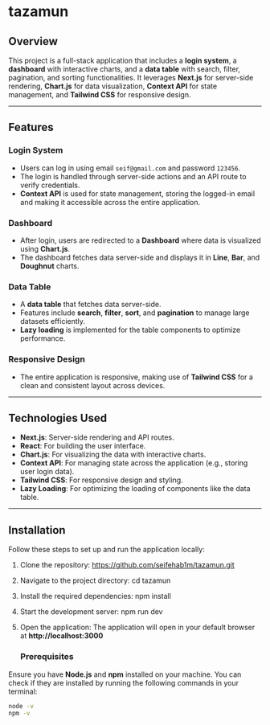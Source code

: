 # tazamun

## Overview

This project is a full-stack application that includes a **login system**, a **dashboard** with interactive charts, and a **data table** with search, filter, pagination, and sorting functionalities. It leverages **Next.js** for server-side rendering, **Chart.js** for data visualization, **Context API** for state management, and **Tailwind CSS** for responsive design.

---

## Features

### Login System

- Users can log in using email `seif@gmail.com` and password `123456`.
- The login is handled through server-side actions and an API route to verify credentials.
- **Context API** is used for state management, storing the logged-in email and making it accessible across the entire application.

### Dashboard

- After login, users are redirected to a **Dashboard** where data is visualized using **Chart.js**.
- The dashboard fetches data server-side and displays it in **Line**, **Bar**, and **Doughnut** charts.

### Data Table

- A **data table** that fetches data server-side.
- Features include **search**, **filter**, **sort**, and **pagination** to manage large datasets efficiently.
- **Lazy loading** is implemented for the table components to optimize performance.

### Responsive Design

- The entire application is responsive, making use of **Tailwind CSS** for a clean and consistent layout across devices.

---

## Technologies Used

- **Next.js**: Server-side rendering and API routes.
- **React**: For building the user interface.
- **Chart.js**: For visualizing the data with interactive charts.
- **Context API**: For managing state across the application (e.g., storing user login data).
- **Tailwind CSS**: For responsive design and styling.
- **Lazy Loading**: For optimizing the loading of components like the data table.

---

## Installation

Follow these steps to set up and run the application locally:

1. Clone the repository:
   https://github.com/seifehab1m/tazamun.git

2. Navigate to the project directory:
   cd tazamun

3. Install the required dependencies:
   npm install

4. Start the development server:
   npm run dev

5. Open the application:
   The application will open in your default browser at **http://localhost:3000**

   ### Prerequisites

Ensure you have **Node.js** and **npm** installed on your machine. You can check if they are installed by running the following commands in your terminal:

```bash
node -v
npm -v
```
